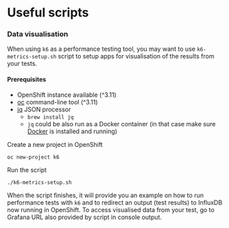 # Useful scripts

### Data visualisation

When using `k6` as a performance testing tool, you may want to use `k6-metrics-setup.sh` script to setup apps for visualisation of the results from your tests.

#### Prerequisites

* OpenShift instance available (^3.11)
* [oc](https://github.com/openshift/origin/releases) command-line tool (^3.11)
* [jq](https://github.com/stedolan/jq) JSON processor
  * `brew install jq`
  * `jq` could be also run as a Docker container (in that case make sure [Docker](https://docs.docker.com/install/) is installed and running)

Create a new project in OpenShift
```
oc new-project k6
```
Run the script
```
./k6-metrics-setup.sh
```

When the script finishes, it will provide you an example on how to run performance tests with `k6` and to redirect an output (test results) to InfluxDB now running in OpenShift.
To access visualised data from your test, go to Grafana URL also provided by script in console output.